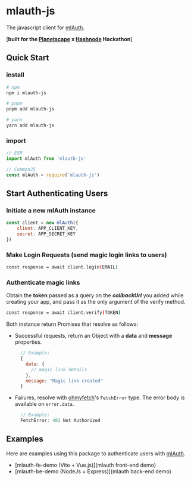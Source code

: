 # mlauth-js

The javascript client for [mlAuth](https://github.com/xinnks/mlAuth).

[__built for the [Planetscape](https://planetscape.com) x [Hashnode](https://hashnode.com) Hackathon__]

## Quick Start

### install

```sh
# npm
npm i mlauth-js

# pnpm
pnpm add mlauth-js

# yarn
yarn add mlauth-js
```


### import

```js
// ESM
import mlAuth from 'mlauth-js'

// CommonJS
const mlAuth = require('mlauth-js')
```

## Start Authenticating Users

### Initiate a new mlAuth instance

```js
const client = new mlAuth({
	client: APP_CLIENT_KEY,
	secret: APP_SECRET_KEY
})
```

### Make Login Requests (send magic login links to users)

```sh
const response = await client.login(EMAIL)
```

### Authenticate magic links
Obtain the **token** passed as a query on the __*callbackUrl*__ you added while creating your app, and pass it as the only argument of the verify method.

```sh
const response = await client.verify(TOKEN)
```

Both instance return Promises that resolve as follows:
- Successful requests, return an Object with a __data__ and __message__ properties.
  ```js
    // Example:
    {
      data: {
        // magic link details
      },
      message: "Magic link created"
    }
  ```
- Failures, resolve with [ohmyfetch]()'s `FetchError` type. The error body is available on `error.data`.
  ```js
    // Example:
    FetchError: 401 Not Authorized
  ```


## Examples

Here are examples using this package to authenticate users with [mlAuth](https://github.com/xinnks/mlAuth).
- [mlauth-fe-demo (Vite + Vue.js)](mlauth front-end demo)
- [mlauth-be-demo (NodeJs + Express)](mlauth back-end demo)